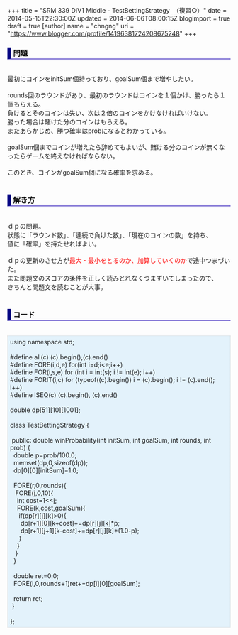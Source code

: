 +++
title = "SRM 339 DIV1 Middle - TestBettingStrategy　（復習○）"
date = 2014-05-15T22:30:00Z
updated = 2014-06-06T08:00:15Z
blogimport = true
draft = true
[author]
	name = "chngng"
	uri = "https://www.blogger.com/profile/14196381724208675248"
+++

<div dir="ltr" style="text-align: left;" trbidi="on"><h3 style="border-bottom: 2px solid slateblue; border-left: 8px solid navy; color: black; padding: 0px 0px 1px 5px;">問題 </h3><br />最初にコインをinitSum個持っており、goalSum個まで増やしたい。<br /><br />rounds回のラウンドがあり、最初のラウンドはコインを１個かけ、勝ったら１個もらえる。<br />負けるとそのコインは失い、次は２倍のコインをかけなければいけない。<br />勝った場合は賭けた分のコインはもらえる。<br />またあらかじめ、勝つ確率はprobになるとわかっている。<br /><br />goalSum個までコインが増えたら辞めてもよいが、賭ける分のコインが無くなったらゲームを終えなければならない。<br /><br />このとき、コインがgoalSum個になる確率を求める。<br /><br /><h3 style="border-bottom: 2px solid slateblue; border-left: 8px solid navy; color: black; padding: 0px 0px 1px 5px;">解き方 </h3><br />ｄｐの問題。<br />状態に「ラウンド数」、「連続で負けた数」、「現在のコインの数」を持ち、<br />値に「確率」を持たせればよい。<br /><br />ｄｐの更新のさせ方が<span style="color: red;">最大・最小をとるのか、加算していくのか</span>で途中つまづいた。<br />また問題文のスコアの条件を正しく読みとれなくつまずいてしまったので、<br />きちんと問題文を読むことが大事。<br /><br /><h3 style="border-bottom: 2px solid slateblue; border-left: 8px solid navy; color: black; padding: 0px 0px 1px 5px;">コード </h3><br /><div style="background-color: #e3f2fb; border: 1px dotted #CCCCCC; padding: 5px;">using namespace std;<br /><br />#define all(c) (c).begin(),(c).end()<br />#define FORE(i,d,e) for(int i=d;i&lt;e;i++)<br />#define FOR(i,s,e) for (int i = int(s); i != int(e); i++)<br />#define FORIT(i,c) for (typeof((c).begin()) i = (c).begin(); i != (c).end(); i++)<br />#define ISEQ(c) (c).begin(), (c).end()<br /><br />double dp[51][10][1001];<br /><br />class TestBettingStrategy {<br /><br /><span class="Apple-tab-span" style="white-space: pre;"> </span>public: double winProbability(int initSum, int goalSum, int rounds, int prob) {<br /><span class="Apple-tab-span" style="white-space: pre;">  </span>double p=prob/100.0;<br /><span class="Apple-tab-span" style="white-space: pre;">  </span>memset(dp,0,sizeof(dp));<br /><span class="Apple-tab-span" style="white-space: pre;">  </span>dp[0][0][initSum]=1.0;<br /><br /><span class="Apple-tab-span" style="white-space: pre;">  </span>FORE(r,0,rounds){<br /><span class="Apple-tab-span" style="white-space: pre;">   </span>FORE(j,0,10){<br /><span class="Apple-tab-span" style="white-space: pre;">    </span>int cost=1&lt;&lt;j;<br /><span class="Apple-tab-span" style="white-space: pre;">    </span>FORE(k,cost,goalSum){<br /><span class="Apple-tab-span" style="white-space: pre;">     </span>if(dp[r][j][k]&gt;0){<br /><span class="Apple-tab-span" style="white-space: pre;">      </span>dp[r+1][0][k+cost]+=dp[r][j][k]*p;<br /><span class="Apple-tab-span" style="white-space: pre;">      </span>dp[r+1][j+1][k-cost]+=dp[r][j][k]*(1.0-p);<br /><span class="Apple-tab-span" style="white-space: pre;">     </span>}<br /><span class="Apple-tab-span" style="white-space: pre;">    </span>}<br /><span class="Apple-tab-span" style="white-space: pre;">   </span>}<br /><span class="Apple-tab-span" style="white-space: pre;">  </span>}<br /><br /><span class="Apple-tab-span" style="white-space: pre;">  </span>double ret=0.0;<br /><span class="Apple-tab-span" style="white-space: pre;">  </span>FORE(i,0,rounds+1)ret+=dp[i][0][goalSum];<br /><br /><span class="Apple-tab-span" style="white-space: pre;">  </span>return ret;<br /><span class="Apple-tab-span" style="white-space: pre;"> </span>}<br /><br />};</div></div>
